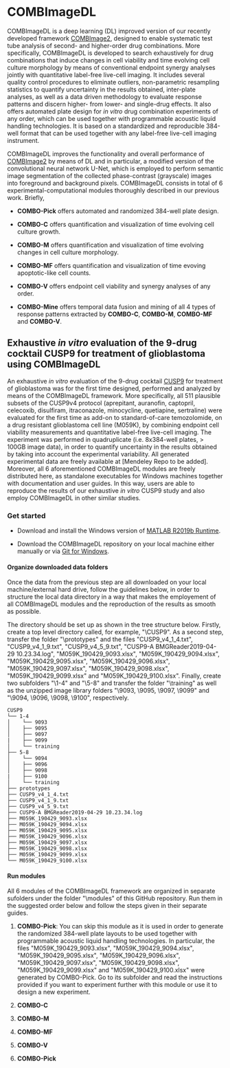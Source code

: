 # COMBImageDL

COMBImageDL is a deep learning (DL) improved version of our recently developed framework [COMBImage2](https://doi.org/10.1186/s12859-019-2908-0), designed to enable systematic test tube analysis of second- and higher-order drug combinations. More specifically, COMBImageDL is developed to search exhaustively for drug combinations that induce changes in cell viability and time evolving cell culture morphology by means of conventional endpoint synergy analyses jointly with quantitative label-free live-cell imaging. It includes several quality control procedures to eliminate outliers, non-parametric resampling statistics to quantify uncertainty in the results obtained, inter-plate analyses, as well as a data driven methodology to evaluate response patterns and discern higher- from lower- and single-drug effects. It also offers automated plate design for *in vitro* drug combination experiments of any order, which can be used together with programmable acoustic liquid handling technologies. It is based on a standardized and reproducible 384-well format that can be used together with any label-free live-cell imaging instrument. 

COMBImageDL improves the functionality and overall performance of [COMBImage2](https://doi.org/10.1186/s12859-019-2908-0) by means of DL and in particular, a modified version of the convolutional neural network U-Net, which is employed to perform semantic image segmentation of the collected phase-contrast (grayscale) images into foreground and background pixels. COMBImageDL consists in total of 6 experimental-computational modules thoroughly described in our previous work. Briefly,

- **COMBO-Pick** offers automated and randomized 384-well plate design.

- **COMBO-C** offers quantification and visualization of time evolving cell culture growth.

- **COMBO-M** offers quantification and visualization of time evolving changes in cell culture morphology.

- **COMBO-MF** offers quantification and visualization of time evoving apoptotic-like cell counts.

- **COMBO-V** offers endpoint cell viability and synergy analyses of any order. 

- **COMBO-Mine** offers temporal data fusion and mining of all 4 types of response patterns extracted by **COMBO-C**, **COMBO-M**, **COMBO-MF** and **COMBO-V**.

## Exhaustive *in vitro* evaluation of the 9-drug cocktail CUSP9 for treatment of glioblastoma using COMBImageDL

An exhaustive *in vitro* evaluation of the 9-drug cocktail [CUSP9](https://doi.org/10.18632/oncotarget.2408) for treatment of glioblastoma was for the first time designed, performed and analyzed by means of the COMBImageDL framework. More specifically, all 511 plausible subsets of the CUSP9v4 protocol (aprepitant, auranofin, captopril, celecoxib, disulfiram, itraconazole, minocycline, quetiapine, sertraline) were evaluated for the first time as add-on to standard-of-care temozolomide, on a drug resistant glioblastoma cell line (M059K), by combining endpoint cell viability measurements and quantitative label-free live-cell imaging. The experiment was performed in quadruplicate (i.e. 8x384-well plates, > 100GB image data), in order to quantify uncertainty in the results obtained by taking into account the experimental variability. All generated experimental data are freely available at [Mendeley Repo to be added]. Moreover, all 6 aforementioned COMBImageDL modules are freely distributed here, as standalone executables for Windows machines together with documentation and user guides. In this way, users are able to reproduce the results of our exhaustive *in vitro* CUSP9 study and also employ COMBImageDL in other similar studies. 

### Get started

- Download and install the Windows version of [MATLAB R2019b Runtime](https://www.mathworks.com/products/compiler/mcr/index.html).

- Download the COMBImageDL repository on your local machine either manually or via [Git for Windows](https://gitforwindows.org/).

#### Organize downloaded data folders

Once the data from the previous step are all downloaded on your local machine/external hard drive, follow the guidelines below, in order to structure the local data directory in a way that makes the employement of all COMBImageDL modules and the reproduction of the results as smooth as possible.  

The directory should be set up as shown in the tree structure below. Firstly, create a top level directory called, for example, "\CUSP9". As a second step, transfer the folder "\prototypes" and the files "CUSP9_v4_1_4.txt", "CUSP9_v4_1_9.txt", "CUSP9_v4_5_9.txt", "CUSP9-A BMGReader2019-04-29 10.23.34.log", "M059K_190429_9093.xlsx", "M059K_190429_9094.xlsx", "M059K_190429_9095.xlsx", "M059K_190429_9096.xlsx", "M059K_190429_9097.xlsx", "M059K_190429_9098.xlsx", "M059K_190429_9099.xlsx" and "M059K_190429_9100.xlsx". Finally, create two subfolders "\1-4" and "\5-8" and transfer the folder "\training" as well as the unzipped image library folders "\9093, \9095, \9097, \9099" and "\9094, \9096, \9098, \9100", respectively.

```
CUSP9
└── 1-4
│    └── 9093
│    ├── 9095
│    ├── 9097
|    ├── 9099
│    └── training
├── 5-8
│    └── 9094
│    ├── 9096
│    ├── 9098
|    ├── 9100 
│    └── training
├── prototypes
├── CUSP9_v4_1_4.txt
├── CUSP9_v4_1_9.txt
├── CUSP9_v4_5_9.txt
├── CUSP9-A BMGReader2019-04-29 10.23.34.log
├── M059K_190429_9093.xlsx
├── M059K_190429_9094.xlsx
├── M059K_190429_9095.xlsx
├── M059K_190429_9096.xlsx
├── M059K_190429_9097.xlsx
├── M059K_190429_9098.xlsx
├── M059K_190429_9099.xlsx
└── M059K_190429_9100.xlsx
```

#### Run modules

All 6 modules of the COMBImageDL framework are organized in separate sufolders under the folder "\modules" of this GitHub repository. Run them in the suggested order below and follow the steps given in their separate guides. 

1. **COMBO-Pick**: You can skip this module as it is used in order to generate the randomized 384-well plate layouts to be used together with programmable acoustic liquid handling technologies. In particular, the files "M059K_190429_9093.xlsx", "M059K_190429_9094.xlsx", "M059K_190429_9095.xlsx", "M059K_190429_9096.xlsx", "M059K_190429_9097.xlsx", "M059K_190429_9098.xlsx", "M059K_190429_9099.xlsx" and "M059K_190429_9100.xlsx" were generated by COMBO-Pick. Go to its subfolder and read the instructions provided if you want to experiment further with this module or use it to design a new experiment. 

2. **COMBO-C**

3. **COMBO-M**

4. **COMBO-MF**

5. **COMBO-V**

6. **COMBO-Pick**









